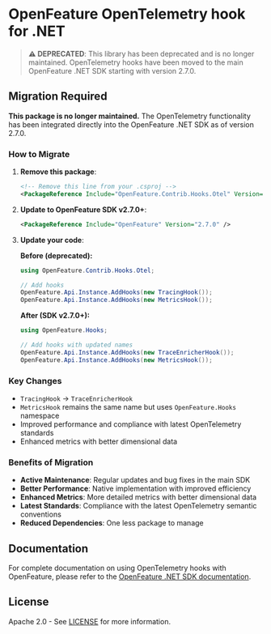 # OpenFeature OpenTelemetry hook for .NET

> **⚠️ DEPRECATED**: This library has been deprecated and is no longer maintained. OpenTelemetry hooks have been moved to the main OpenFeature .NET SDK starting with version 2.7.0.

## Migration Required

**This package is no longer maintained.** The OpenTelemetry functionality has been integrated directly into the OpenFeature .NET SDK as of version 2.7.0.

### How to Migrate

1. **Remove this package**:

    ```xml
    <!-- Remove this line from your .csproj -->
    <PackageReference Include="OpenFeature.Contrib.Hooks.Otel" Version="..." />
    ```

2. **Update to OpenFeature SDK v2.7.0+**:

    ```xml
    <PackageReference Include="OpenFeature" Version="2.7.0" />
    ```

3. **Update your code**:

    **Before (deprecated):**

    ```csharp
    using OpenFeature.Contrib.Hooks.Otel;

    // Add hooks
    OpenFeature.Api.Instance.AddHooks(new TracingHook());
    OpenFeature.Api.Instance.AddHooks(new MetricsHook());
    ```

    **After (SDK v2.7.0+):**

    ```csharp
    using OpenFeature.Hooks;

    // Add hooks with updated names
    OpenFeature.Api.Instance.AddHooks(new TraceEnricherHook());
    OpenFeature.Api.Instance.AddHooks(new MetricsHook());
    ```

### Key Changes

-   `TracingHook` → `TraceEnricherHook`
-   `MetricsHook` remains the same name but uses `OpenFeature.Hooks` namespace
-   Improved performance and compliance with latest OpenTelemetry standards
-   Enhanced metrics with better dimensional data

### Benefits of Migration

-   **Active Maintenance**: Regular updates and bug fixes in the main SDK
-   **Better Performance**: Native implementation with improved efficiency
-   **Enhanced Metrics**: More detailed metrics with better dimensional data
-   **Latest Standards**: Compliance with the latest OpenTelemetry semantic conventions
-   **Reduced Dependencies**: One less package to manage

## Documentation

For complete documentation on using OpenTelemetry hooks with OpenFeature, please refer to the [OpenFeature .NET SDK documentation](https://github.com/open-feature/dotnet-sdk).

## License

Apache 2.0 - See [LICENSE](./../../LICENSE) for more information.
